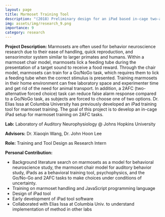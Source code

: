 ```yaml
---
layout: page
title: Marmoset Training Tool
description: "(2018) Preliminary design for an iPad based in-cage two-alternative forced choice paradigm to study marmoset auditory behavior and perception"
img: assets/img/research_9.png
importance: 9
category: research
---
```


**Project Description:** Marmosets are often used for behavior neuroscience research due to their ease of handling, quick reproduction, and sensorimotor system similar to larger primates and humans. Within a marmoset chair model, marmosets lick a feeding tube during the presentation of a target sound to receive a food reward. Through the chair model, marmosets can train for a Go/NoGo task, which requires them to lick a feeding tube when the correct stimulus is presented. Training marmosets in their home environment can free laboratory space and experimenter time and get rid of the need for animal transport. In addition, a 2AFC (two-alternative forced choice) task can reduce false alarm response compared to a Go/NoGo task, as subjects are forced to choose one of two options. Dr. Elias Issa at Columbia University has previously developed an iPad training tool for marmoset training. The goal of this project is to develop an in-cage iPad setup for marmoset training on 2AFC tasks.

**Lab:** Laboratory of Auditory Neurophysiology @ Johns Hopkins University 

**Advisors:** Dr. Xiaoqin Wang, Dr. John Hoon Lee

**Role:** Training and Tool Design as Research Intern

**Personal Contribution:**
- Background literature search on marmosets as a model for behavioral neuroscience study, the marmoset chair model for auditory behavior study, iPads as a behavioral training tool, psychophysics, and the Go/No-Go and 2AFC tasks to make choices under conditions of uncertainty.
- Training on marmoset handling and JavaScript programming language
- Design of iPad tool 
- Early development of iPad tool software
- Collaborated with Elias Issa at Columbia Univ. to understand implementation of method in other labs
